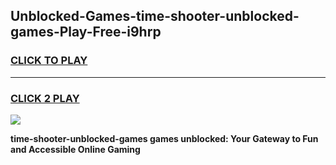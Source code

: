
## Unblocked-Games-time-shooter-unblocked-games-Play-Free-i9hrp
<h3>
<a href="https://premium76.site?title=time-shooter-unblocked-games&ref=18A">CLICK TO PLAY</a></h3>
<hr>

<h3>
<a href="https://premium76.site?title=time-shooter-unblocked-games&ref=18A">CLICK 2 PLAY</a>
  
</h3>

<a href="https://premium76.site?title=time-shooter-unblocked-games&ref=18A"><img src="https://clearcache.store/games.png"></a>


**time-shooter-unblocked-games games unblocked: Your Gateway to Fun and Accessible Online Gaming**

